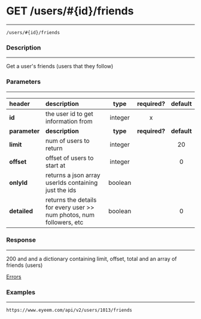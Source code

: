 # GET /users/#{id}/friends 
***
`/users/#{id}/friends`

### Description
***
Get a user's friends (users that they follow)

### Parameters
***

|header| description| type |required? |default|
|:---------|:--------------|:----------:|:------------:|:------------:|
|**id**|the user id to get information from|integer|x||
|**parameter**| **description**| **type** |**required?** |**default**|
|**limit**|num of users to return|integer||20|
|**offset**|offset of users to start at|integer||0|
|**onlyId**|returns a json array userIds containing just the ids|boolean|||
|**detailed**|returns the details for every user >> num photos, num followers, etc|boolean||0|

### Response
***

200 and and a dictionary containing limit, offset, total and an array of friends (users)


[Errors](https://github.com/eyeem/API/blob/master/resources/errors.md)

### Examples
***

`https://www.eyeem.com/api/v2/users/1013/friends`

